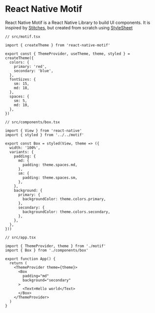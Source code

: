# React Native Motif

React Native Motif is a React Native Library to build UI components. It is inspired by [Stitches](https://stitches.dev/), but created from scratch using [StyleSheet](https://reactnative.dev/docs/stylesheet)

```tsx
// src/motif.tsx

import { createTheme } from 'react-native-motif'

export const { ThemeProvider, useTheme, theme, styled } = createTheme({
  colors: {
    primary: 'red',
    secondary: 'blue',
  },
  fontSizes: {
    sm: 15,
    md: 18,
  },
  spaces: {
    sm: 5,
    md: 10,
  },
})
```

```tsx
// src/components/box.tsx

import { View } from 'react-native'
import { styled } from '../../motif'

export const Box = styled(View, theme => ({
  width: '100%',
  variants: {
    padding: {
      md: {
        padding: theme.spaces.md,
      },
      sm: {
        padding: theme.spaces.sm,
      },
    },
    background: {
      primary: {
        backgroundColor: theme.colors.primary,
      },
      secondary: {
        backgroundColor: theme.colors.secondary,
      },
    },
  },
}))
```

```tsx
// src/app.tsx

import { ThemeProvider, theme } from './motif'
import { Box } from './components/box'

export function App() {
  return (
    <ThemeProvider theme={theme}>
      <Box
        padding="md"
        background="secondary"
      >
        <Text>Hello world</Text>
      </Box>
    </ThemeProvider>
  )
}
```
